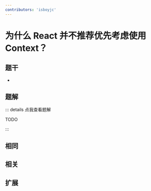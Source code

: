 ```yaml
---
contributors: 'isboyjc'
---
```


# 为什么 React 并不推荐优先考虑使用 Context？


## 题干

- 



## 题解

::: details 点我查看题解

  TODO

:::



## 相同


## 相关


## 扩展

